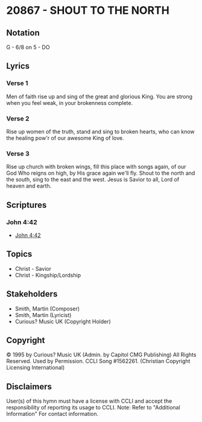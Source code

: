 # 20867 - SHOUT TO THE NORTH

## Notation

G - 6/8 on 5 - DO

## Lyrics

### Verse 1

Men of faith rise up and sing of the great and glorious King. You are strong when you feel weak, in your brokenness complete.

### Verse 2

Rise up women of the truth, stand and sing to broken hearts, who can know the healing pow'r of our awesome King of love.

### Verse 3

Rise up church with broken wings, fill this place with songs again, of our God Who reigns on high, by His grace again we'll fly. Shout to the north and the south, sing to the east and the west. Jesus is Savior to all, Lord of heaven and earth.


## Scriptures

### John 4:42

- [John 4:42](https://www.biblegateway.com/passage/?search=John%204%3A42)


## Topics

- Christ - Savior
- Christ - Kingship/Lordship

## Stakeholders

- Smith, Martin (Composer)
- Smith, Martin (Lyricist)
- Curious? Music UK (Copyright Holder)

## Copyright

© 1995 by Curious? Music UK (Admin. by Capitol CMG Publishing) All Rights Reserved. Used by Permission. CCLI Song #1562261.
(Christian Copyright Licensing International)

## Disclaimers

User(s) of this hymn must have a license with CCLI and accept the responsibility of reporting its usage to CCLI.
Note: Refer to "Additional Information" For contact information.


